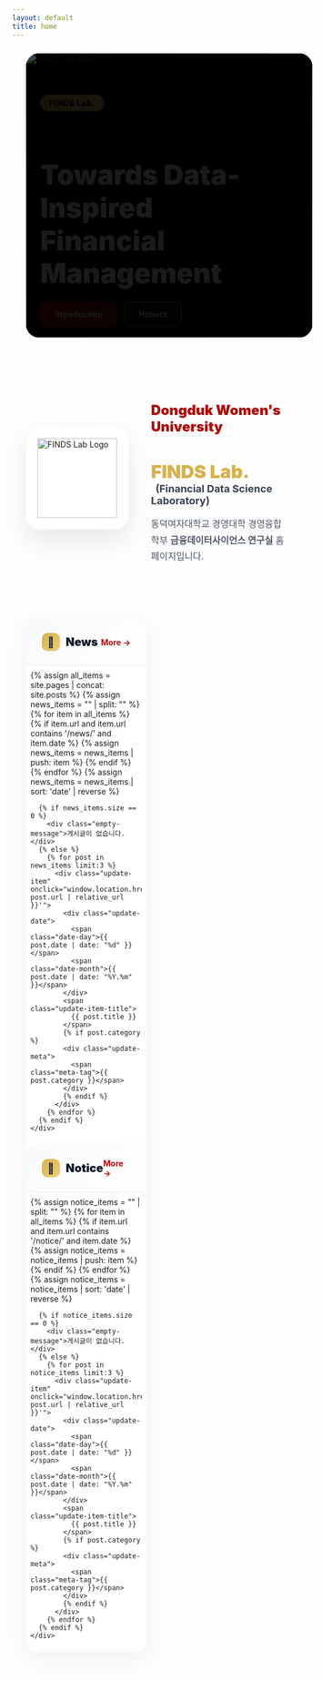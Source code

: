 ```yaml
---
layout: default
title: home
---
```


<style>
  :root {
    --gold: rgb(214, 177, 77);
    --gold-light: rgb(234, 207, 127);
    --red: rgb(172, 14, 14);
    --red-dark: rgb(127, 10, 10);
  }

  /* Hero Carousel */
  .hero-section {
    position: relative;
    width: 100%;
    max-width: 1200px;
    height: 500px;
    margin: 1.5rem auto;
    padding: 0 24px;
  }

  .carousel-container {
    width: 100%;
    height: 100%;
    overflow: hidden;
    background: #000;
    border-radius: 1.5rem;
    position: relative;
  }

  @media (max-width: 768px) {
    .hero-section {
      height: 350px;
      padding: 0 16px;
      margin: 1rem auto;
    }
    
    .carousel-container {
      border-radius: 1rem;
    }
  }

  @media (max-width: 480px) {
    .hero-section {
      height: 280px;
      padding: 0 12px;
    }
  }

  .carousel-track {
    display: flex;
    transition: transform 0.6s cubic-bezier(0.4, 0, 0.2, 1);
    height: 100%;
    will-change: transform;
  }

  .carousel-slide {
    min-width: 100%;
    height: 100%;
    position: relative;
    flex-shrink: 0;
    background: #000;
    overflow: hidden;
  }

  .carousel-slide img {
    width: 100%;
    height: 100%;
    object-fit: cover;
    display: block;
  }

  .carousel-overlay {
    position: absolute;
    inset: 0;
    background: linear-gradient(135deg, rgba(0,0,0,0.7) 0%, rgba(0,0,0,0.3) 100%);
    display: flex;
    align-items: center;
    padding: 0 5%;
  }

  @media (max-width: 768px) {
    .carousel-overlay {
      padding: 0 20px;
    }
  }

  .carousel-content {
    max-width: 600px;
    color: white;
    animation: fadeInUp 0.8s ease-out;
  }

  @keyframes fadeInUp {
    from {
      opacity: 0;
      transform: translateY(30px);
    }
    to {
      opacity: 1;
      transform: translateY(0);
    }
  }

  .tag-badge {
    display: inline-block;
    background: linear-gradient(135deg, var(--gold) 0%, var(--gold-light) 100%);
    color: #000;
    padding: 6px 16px;
    border-radius: 999px;
    font-weight: 900;
    font-size: 14px;
    letter-spacing: 0.5px;
    margin-bottom: 16px;
  }

  @media (max-width: 480px) {
    .tag-badge {
      font-size: 12px;
      padding: 4px 12px;
      margin-bottom: 12px;
    }
  }

  .hero-title {
    font-size: clamp(24px, 5vw, 48px);
    font-weight: 900;
    line-height: 1.2;
    margin-bottom: 20px;
  }

  @media (max-width: 480px) {
    .hero-title {
      font-size: 22px;
      margin-bottom: 16px;
      line-height: 1.3;
    }
  }

  .hero-buttons {
    display: flex;
    gap: 12px;
    flex-wrap: wrap;
  }

  .btn-hero {
    padding: 12px 24px;
    border-radius: 8px;
    font-weight: 700;
    font-size: 14px;
    text-decoration: none;
    transition: all 0.3s;
    display: inline-block;
  }

  @media (max-width: 480px) {
    .btn-hero {
      padding: 10px 18px;
      font-size: 13px;
    }
  }

  .btn-hero.primary {
    background: linear-gradient(135deg, var(--red) 0%, var(--red-dark) 100%);
    color: white;
    border: 2px solid transparent;
  }

  .btn-hero.primary:hover {
    transform: translateY(-2px);
    box-shadow: 0 10px 25px rgba(172, 14, 14, 0.3);
  }

  .btn-hero.secondary {
    background: rgba(255, 255, 255, 0.1);
    color: white;
    border: 2px solid rgba(255, 255, 255, 0.3);
    backdrop-filter: blur(10px);
  }

  .btn-hero.secondary:hover {
    background: rgba(255, 255, 255, 0.2);
    border-color: rgba(255, 255, 255, 0.5);
  }

  /* Touch-friendly hover states for mobile */
  @media (hover: none) {
    .btn-hero.primary:active {
      transform: translateY(-2px);
      box-shadow: 0 10px 25px rgba(172, 14, 14, 0.3);
    }
    
    .btn-hero.secondary:active {
      background: rgba(255, 255, 255, 0.2);
      border-color: rgba(255, 255, 255, 0.5);
    }
  }

  /* Carousel Dots */
  .carousel-dots {
    position: absolute;
    bottom: 24px;
    left: 50%;
    transform: translateX(-50%);
    display: flex;
    gap: 8px;
    z-index: 10;
    padding: 8px;
  }

  @media (max-width: 480px) {
    .carousel-dots {
      bottom: 16px;
    }
  }

  .dot {
    width: 8px;
    height: 8px;
    border-radius: 50%;
    background: rgba(255, 255, 255, 0.4);
    border: none;
    cursor: pointer;
    transition: all 0.3s;
    padding: 0;
    /* Touch target size for mobile */
    position: relative;
  }

  .dot::before {
    content: '';
    position: absolute;
    top: -8px;
    left: -8px;
    right: -8px;
    bottom: -8px;
  }

  .dot.active {
    width: 24px;
    border-radius: 4px;
    background: var(--gold);
  }

  /* Introduction Section */
  .intro-section {
    max-width: 1200px;
    margin: 80px auto;
    padding: 0 24px;
    display: grid;
    grid-template-columns: 180px 1fr;
    gap: 40px;
    align-items: center;
  }

  @media (max-width: 768px) {
    .intro-section {
      grid-template-columns: 1fr;
      margin: 60px auto;
      text-align: center;
      padding: 0 20px;
      gap: 30px;
    }
  }

  @media (max-width: 480px) {
    .intro-section {
      margin: 40px auto;
      padding: 0 16px;
      gap: 24px;
    }
  }

  .logo-box {
    width: 180px;
    height: 180px;
    background: white;
    border-radius: 24px;
    display: flex;
    align-items: center;
    justify-content: center;
    box-shadow: 0 20px 40px rgba(0,0,0,0.08);
    position: relative;
    overflow: hidden;
  }

  @media (max-width: 768px) {
    .logo-box {
      margin: 0 auto;
    }
  }

  @media (max-width: 480px) {
    .logo-box {
      width: 150px;
      height: 150px;
      border-radius: 20px;
    }
  }

  .logo-box::before {
    content: '';
    position: absolute;
    inset: 0;
    background: linear-gradient(135deg, rgba(214,177,77,0.1) 0%, rgba(172,14,14,0.1) 100%);
    opacity: 0;
    transition: opacity 0.3s;
  }

  .logo-box:hover::before {
    opacity: 1;
  }

  .logo-box img {
    width: 140px;
    height: 140px;
    object-fit: contain;
    position: relative;
    z-index: 1;
  }

  @media (max-width: 480px) {
    .logo-box img {
      width: 110px;
      height: 110px;
    }
  }

  .intro-content h2 {
    color: var(--red);
    font-size: 24px;
    font-weight: 900;
    margin-bottom: 8px;
  }

  @media (max-width: 480px) {
    .intro-content h2 {
      font-size: 20px;
    }
  }

  .intro-content h3 {
    font-size: 32px;
    margin-bottom: 4px;
  }

  @media (max-width: 480px) {
    .intro-content h3 {
      font-size: 24px;
    }
  }

  .intro-content .lab-name {
    color: var(--gold);
    font-weight: 900;
  }

  .intro-content .lab-full {
    font-size: 18px;
    color: #374151;
    margin-left: 8px;
  }

  @media (max-width: 768px) {
    .intro-content .lab-full {
      display: block;
      margin-left: 0;
      margin-top: 8px;
    }
  }

  @media (max-width: 480px) {
    .intro-content .lab-full {
      font-size: 15px;
    }
  }

  .intro-content .description {
    margin-top: 16px;
    font-size: 16px;
    line-height: 1.8;
    color: #4b5563;
  }

  @media (max-width: 480px) {
    .intro-content .description {
      font-size: 14px;
      line-height: 1.7;
    }
  }

  /* News & Notice Section */
  .updates-section {
    max-width: 1200px;
    margin: 0 auto 80px;
    padding: 0 24px;
    display: grid;
    grid-template-columns: repeat(2, 1fr);
    gap: 32px;
  }

  @media (max-width: 768px) {
    .updates-section {
      grid-template-columns: 1fr;
      gap: 24px;
      margin-bottom: 60px;
      padding: 0 20px;
    }
  }

  @media (max-width: 480px) {
    .updates-section {
      padding: 0 16px;
      gap: 20px;
      margin-bottom: 40px;
    }
  }

  .update-card {
    background: white;
    border-radius: 20px;
    overflow: hidden;
    box-shadow: 0 10px 40px rgba(0,0,0,0.05);
    transition: all 0.3s;
  }

  @media (max-width: 480px) {
    .update-card {
      border-radius: 16px;
    }
  }

  .update-card:hover {
    transform: translateY(-5px);
    box-shadow: 0 20px 60px rgba(0,0,0,0.1);
  }

  /* Disable hover transform on mobile */
  @media (hover: none) {
    .update-card:hover {
      transform: none;
    }
  }

  .update-header {
    padding: 24px 28px;
    background: linear-gradient(135deg, #f8f9fa 0%, #ffffff 100%);
    border-bottom: 2px solid #f3f4f6;
    display: flex;
    justify-content: space-between;
    align-items: center;
  }

  @media (max-width: 480px) {
    .update-header {
      padding: 18px 20px;
    }
  }

  .update-title {
    font-size: 20px;
    font-weight: 900;
    color: #111827;
    display: flex;
    align-items: center;
    gap: 10px;
  }

  @media (max-width: 480px) {
    .update-title {
      font-size: 18px;
    }
  }

  .update-icon {
    width: 32px;
    height: 32px;
    background: linear-gradient(135deg, var(--gold) 0%, var(--gold-light) 100%);
    border-radius: 10px;
    display: flex;
    align-items: center;
    justify-content: center;
    font-size: 18px;
  }

  @media (max-width: 480px) {
    .update-icon {
      width: 28px;
      height: 28px;
      font-size: 16px;
    }
  }

  .update-more {
    color: var(--red);
    font-weight: 700;
    font-size: 14px;
    text-decoration: none;
    display: flex;
    align-items: center;
    gap: 4px;
    transition: gap 0.2s;
    /* Touch target */
    padding: 4px 8px;
    margin: -4px -8px;
  }

  .update-more:hover {
    gap: 8px;
  }

  .update-list {
    padding: 8px;
  }

  @media (max-width: 480px) {
    .update-list {
      padding: 4px;
    }
  }

  .update-item {
    padding: 20px;
    border-radius: 12px;
    transition: all 0.2s;
    cursor: pointer;
    position: relative;
    overflow: hidden;
    /* Touch target */
    -webkit-tap-highlight-color: transparent;
  }

  @media (max-width: 480px) {
    .update-item {
      padding: 16px;
      border-radius: 10px;
    }
  }

  .update-item::before {
    content: '';
    position: absolute;
    left: 0;
    top: 50%;
    transform: translateY(-50%);
    width: 4px;
    height: 0;
    background: var(--gold);
    transition: height 0.3s;
  }

  .update-item:hover {
    background: #fef9f3;
  }

  .update-item:hover::before {
    height: 60%;
  }

  /* Active state for mobile */
  @media (hover: none) {
    .update-item:active {
      background: #fef9f3;
    }
  }

  .update-date {
    display: flex;
    align-items: baseline;
    gap: 6px;
    margin-bottom: 8px;
  }

  .date-day {
    font-size: 24px;
    font-weight: 900;
    color: var(--red);
  }

  @media (max-width: 480px) {
    .date-day {
      font-size: 20px;
    }
  }

  .date-month {
    font-size: 12px;
    font-weight: 700;
    color: #9ca3af;
  }

  .update-item-title {
    font-size: 15px;
    font-weight: 800;
    color: #1f2937;
    line-height: 1.5;
    display: block;
    cursor: pointer;
    /* Text truncation for mobile */
    overflow: hidden;
    display: -webkit-box;
    -webkit-line-clamp: 2;
    -webkit-box-orient: vertical;
  }

  @media (max-width: 480px) {
    .update-item-title {
      font-size: 14px;
      line-height: 1.4;
    }
  }

  .update-meta {
    margin-top: 6px;
    font-size: 12px;
    color: #9ca3af;
    display: flex;
    align-items: center;
    gap: 12px;
  }

  .meta-tag {
    display: inline-flex;
    align-items: center;
    gap: 4px;
    padding: 2px 8px;
    background: rgba(214,177,77,0.1);
    border-radius: 999px;
    font-weight: 600;
  }

  @media (max-width: 480px) {
    .meta-tag {
      font-size: 11px;
      padding: 2px 6px;
    }
  }

  .empty-message {
    padding: 40px;
    text-align: center;
    color: #9ca3af;
    font-size: 14px;
  }

  @media (max-width: 480px) {
    .empty-message {
      padding: 30px 20px;
      font-size: 13px;
    }
  }

  /* Performance optimization */
  @media (prefers-reduced-motion: reduce) {
    * {
      animation-duration: 0.01ms !important;
      animation-iteration-count: 1 !important;
      transition-duration: 0.01ms !important;
    }
  }

  /* Additional mobile-specific styles */
  @media (max-width: 640px) {
    .hero-buttons {
      width: 100%;
    }
    
    .btn-hero {
      flex: 1;
      text-align: center;
      min-width: 0;
    }
  }
</style>

<!-- Hero Section -->
<section class="hero-section">
  <div class="carousel-container">
    <div class="carousel-track" id="carouselTrack">
      <!-- Slide 1 -->
      <div class="carousel-slide">
        <img src="{{ '/assets/img/hero/slide-1.jpg' | relative_url }}" alt="FINDS Lab Hero 1" loading="eager">
        <div class="carousel-overlay">
          <div class="carousel-content">
            <span class="tag-badge">FINDS Lab.</span>
            <h1 class="hero-title">Towards Data-Inspired<br>Financial Management</h1>
            <div class="hero-buttons">
              <a href="{{ '/about-introduction.html' | relative_url }}" class="btn-hero primary">Introduction</a>
              <a href="{{ '/about-honors.html' | relative_url }}" class="btn-hero secondary">Honors</a>
            </div>
          </div>
        </div>
      </div>
      
      <!-- Slide 2 -->
      <div class="carousel-slide">
        <img src="{{ '/assets/img/hero/slide-2.jpg' | relative_url }}" alt="FINDS Lab Hero 2" loading="lazy">
        <div class="carousel-overlay">
          <div class="carousel-content">
            <span class="tag-badge">FINDS Lab.</span>
            <h1 class="hero-title">Research<br>Accomplishments</h1>
            <div class="hero-buttons">
              <a href="{{ '/publications.html' | relative_url }}" class="btn-hero primary">Publications</a>
              <a href="{{ '/projects.html' | relative_url }}" class="btn-hero secondary">Projects</a>
            </div>
          </div>
        </div>
      </div>
      
      <!-- Slide 3 -->
      <div class="carousel-slide">
        <img src="{{ '/assets/img/hero/slide-3.jpg' | relative_url }}" alt="FINDS Lab Hero 3" loading="lazy">
        <div class="carousel-overlay">
          <div class="carousel-content">
            <span class="tag-badge">FINDS Lab.</span>
            <h1 class="hero-title">Latest<br>Updates</h1>
            <div class="hero-buttons">
              <a href="{{ '/archives-notice.html' | relative_url }}" class="btn-hero primary">Notice</a>
              <a href="{{ '/archives-news.html' | relative_url }}" class="btn-hero secondary">News</a>
            </div>
          </div>
        </div>
      </div>
    </div>
    
    <div class="carousel-dots">
      <button class="dot active" data-dot="0" aria-label="Slide 1"></button>
      <button class="dot" data-dot="1" aria-label="Slide 2"></button>
      <button class="dot" data-dot="2" aria-label="Slide 3"></button>
    </div>
  </div>
</section>

<!-- Introduction Section -->
<section class="intro-section">
  <div class="logo-container">
    <div class="logo-box">
      <img src="{{ '/assets/img/brand/logo-finds.png' | relative_url }}" alt="FINDS Lab Logo">
    </div>
  </div>
  
  <div class="intro-content">
    <h2>Dongduk Women's University</h2>
    <h3>
      <span class="lab-name">FINDS Lab.</span>
      <span class="lab-full">
        (<b>Fin</b>ancial <b>D</b>ata <b>S</b>cience <b>Laboratory</b>)
      </span>
    </h3>
    <p class="description">
      동덕여자대학교 경영대학 경영융합학부 <b>금융데이터사이언스 연구실</b> 홈페이지입니다.
    </p>
  </div>
</section>

<!-- News & Notice Section -->
<section class="updates-section">
  <!-- News Card -->
  <div class="update-card">
    <div class="update-header">
      <div class="update-title">
        <div class="update-icon">📰</div>
        <span>News</span>
      </div>
      <a href="{{ '/archives-news.html' | relative_url }}" class="update-more">More →</a>
    </div>
    <div class="update-list">
      {% assign all_items = site.pages | concat: site.posts %}
      {% assign news_items = "" | split: "" %}
      {% for item in all_items %}
        {% if item.url and item.url contains '/news/' and item.date %}
          {% assign news_items = news_items | push: item %}
        {% endif %}
      {% endfor %}
      {% assign news_items = news_items | sort: 'date' | reverse %}
      
      {% if news_items.size == 0 %}
        <div class="empty-message">게시글이 없습니다.</div>
      {% else %}
        {% for post in news_items limit:3 %}
          <div class="update-item" onclick="window.location.href='{{ post.url | relative_url }}'">
            <div class="update-date">
              <span class="date-day">{{ post.date | date: "%d" }}</span>
              <span class="date-month">{{ post.date | date: "%Y.%m" }}</span>
            </div>
            <span class="update-item-title">
              {{ post.title }}
            </span>
            {% if post.category %}
            <div class="update-meta">
              <span class="meta-tag">{{ post.category }}</span>
            </div>
            {% endif %}
          </div>
        {% endfor %}
      {% endif %}
    </div>
  </div>
  
  <!-- Notice Card -->
  <div class="update-card">
    <div class="update-header">
      <div class="update-title">
        <div class="update-icon">📌</div>
        <span>Notice</span>
      </div>
      <a href="{{ '/archives-notice.html' | relative_url }}" class="update-more">More →</a>
    </div>
    <div class="update-list">
      {% assign notice_items = "" | split: "" %}
      {% for item in all_items %}
        {% if item.url and item.url contains '/notice/' and item.date %}
          {% assign notice_items = notice_items | push: item %}
        {% endif %}
      {% endfor %}
      {% assign notice_items = notice_items | sort: 'date' | reverse %}
      
      {% if notice_items.size == 0 %}
        <div class="empty-message">게시글이 없습니다.</div>
      {% else %}
        {% for post in notice_items limit:3 %}
          <div class="update-item" onclick="window.location.href='{{ post.url | relative_url }}'">
            <div class="update-date">
              <span class="date-day">{{ post.date | date: "%d" }}</span>
              <span class="date-month">{{ post.date | date: "%Y.%m" }}</span>
            </div>
            <span class="update-item-title">
              {{ post.title }}
            </span>
            {% if post.category %}
            <div class="update-meta">
              <span class="meta-tag">{{ post.category }}</span>
            </div>
            {% endif %}
          </div>
        {% endfor %}
      {% endif %}
    </div>
  </div>
</section>

<script>
  // Carousel functionality
  (function() {
    const track = document.getElementById('carouselTrack');
    const dots = document.querySelectorAll('.dot');
    const slides = document.querySelectorAll('.carousel-slide img');
    let currentIndex = 0;
    let interval;
    let isTransitioning = false;
    let touchStartX = 0;
    let touchEndX = 0;
    
    // Preload all images
    function preloadImages() {
      slides.forEach((img) => {
        if (img.complete) return;
        const tempImg = new Image();
        tempImg.src = img.src;
      });
    }
    
    function goToSlide(index) {
      if (isTransitioning) return;
      isTransitioning = true;
      
      currentIndex = index;
      track.style.transform = `translateX(-${index * 100}%)`;
      
      dots.forEach((dot, i) => {
        dot.classList.toggle('active', i === index);
      });
      
      // Reset transition flag after animation completes
      setTimeout(() => {
        isTransitioning = false;
      }, 600);
    }
    
    function nextSlide() {
      if (isTransitioning) return;
      goToSlide((currentIndex + 1) % dots.length);
    }
    
    function prevSlide() {
      if (isTransitioning) return;
      goToSlide((currentIndex - 1 + dots.length) % dots.length);
    }
    
    function startAutoplay() {
      interval = setInterval(nextSlide, 5000);
    }
    
    function stopAutoplay() {
      clearInterval(interval);
    }
    
    // Touch/swipe support for mobile
    function handleTouchStart(e) {
      touchStartX = e.changedTouches[0].screenX;
    }
    
    function handleTouchEnd(e) {
      touchEndX = e.changedTouches[0].screenX;
      handleSwipe();
    }
    
    function handleSwipe() {
      const swipeThreshold = 50;
      const diff = touchStartX - touchEndX;
      
      if (Math.abs(diff) > swipeThreshold) {
        stopAutoplay();
        if (diff > 0) {
          nextSlide();
        } else {
          prevSlide();
        }
        startAutoplay();
      }
    }
    
    // Initialize
    preloadImages();
    
    // Event listeners
    dots.forEach((dot, index) => {
      dot.addEventListener('click', () => {
        stopAutoplay();
        goToSlide(index);
        startAutoplay();
      });
    });
    
    // Touch events for mobile
    track.addEventListener('touchstart', handleTouchStart, { passive: true });
    track.addEventListener('touchend', handleTouchEnd, { passive: true });
    
    // Wait for images to load before starting autoplay
    window.addEventListener('load', () => {
      goToSlide(0);
      startAutoplay();
    });
    
    // Pause on visibility change
    document.addEventListener('visibilitychange', () => {
      if (document.hidden) {
        stopAutoplay();
      } else {
        startAutoplay();
      }
    });
    
    // Pause on hover (desktop only)
    if (window.matchMedia('(hover: hover)').matches) {
      track.addEventListener('mouseenter', stopAutoplay);
      track.addEventListener('mouseleave', startAutoplay);
    }
  })();
</script>

